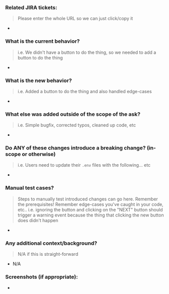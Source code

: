 ### Related JIRA tickets:
>Please enter the whole URL so we can just click/copy it
-

### What is the current behavior?
>i.e. We didn't have a button to do the thing, so we needed to add a button to do the thing
-

### What is the new behavior?
>i.e. Added a button to do the thing and also handled edge-cases
-

### What else was added outside of the scope of the ask?
>i.e. Simple bugfix, corrected typos, cleaned up code, etc
-

### Do ANY of these changes introduce a breaking change? (in-scope or otherwise)
>i.e. Users need to update their `.env` files with the following... etc
-

### Manual test cases?
>Steps to manually test introduced changes can go here.
>Remember the prerequisites!
>Remember edge-cases you've caught in your code, etc..
> i.e. ignoring the button and clicking on the "NEXT" button should trigger a warning event because the thing that clicking the new button does didn't happen
-

### Any additional context/background?
>N/A if this is straight-forward
- N/A

### Screenshots (if appropriate):
-
